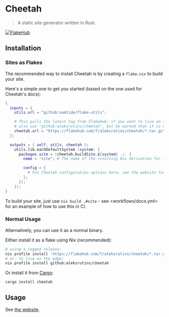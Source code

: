 # Cheetah

> A static site generator written in Rust.

[![FlakeHub](https://img.shields.io/endpoint?url=https://flakehub.com/f/aleksrutins/cheetah/badge)](https://flakehub.com/flake/aleksrutins/cheetah)

## Installation

### Sites as Flakes
The recommended way to install Cheetah is by creating a `flake.nix` to build your site.

Here's a simple one to get you started (based on the one used for Cheetah's docs):

```nix
{
  inputs = {
    utils.url = "github:numtide/flake-utils";

    # This pulls the latest tag from FlakeHub; if you want to live on the edge, you can
    # also use "github:aleksrutins/cheetah", but be warned that it is not necessarily stable.
    cheetah.url = "https://flakehub.com/f/aleksrutins/cheetah/*.tar.gz";
  };

  outputs = { self, utils, cheetah }:
    utils.lib.eachDefaultSystem (system: {
      packages.site = (cheetah.buildSite.${system} ./. {
        name = "site"; # The name of the resulting Nix derivation for the site; this doesn't really matter.

        config = {
          # Put Cheetah configuration options here; see the website for more details.
        };
      });
    });
}

```

To build your site, just use `nix build .#site` - see <workflows/docs.yml> for an example of how to use this in CI.

### Normal Usage
Alternatively, you can use it as a normal binary.

Either install it as a flake using Nix (recommended):
```sh
# using a tagged release:
nix profile install 'https://flakehub.com/f/aleksrutins/cheetah/*.tar.gz'
# or, to live on the edge:
nix profile install github:aleksrutins/cheetah
```

Or install it from [Cargo](https://crates.io/crates/cheetah):
```shell
cargo install cheetah
```

## Usage
See [the website](https://cheetah.farthergate.com).
